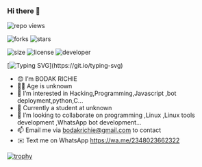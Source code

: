 ### Hi there 👋

  ![repo views](https://hits.seeyoufarm.com/api/count/incr/badge.svg?url=https%3A%2F%2Fgithub.com%2Fanonphoenix007%2Fanonphoenix007&count_bg=%2379C83D&title_bg=%23555555&icon=gitpod.svg&icon_color=%23E7E7E7&title=Views&edge_flat=false)


![forks](https://img.shields.io/github/forks/anonphoenix007/anonphoenix007?label=Forks&style=social)
![stars](https://img.shields.io/github/stars/anonphoenix007/anonphoenix007?style=social)

![size](https://img.shields.io/github/repo-size/anonphoenix007/anonphoenix007?color=purple&label=Repo%20Size&style=plastic)
![license](https://img.shields.io/github/license/anonphoenix007/X-UI-English-?color=purple&label=License&style=plastic)
![developer](https://img.shields.io/static/v1?label=Author&message=anonphoenix%20007&color=purple&style=plastic)



[![Typing SVG](https://readme-typing-svg.demolab.com?font=Young+Serif&pause=1000&color=8FF700&center=true&vCenter=true&random=false&width=435&lines=Hey+I'm+Taira+Makino;Don't+Forget+To+Follow+Me...)](https://git.io/typing-svg)



- 😊 I’m BODAK RICHIE 
- 👦🏻 Age is unknown
- 👀 I’m interested in Hacking,Programming,Javascript ,bot deployment,python,C...
- 🌱 Currently a student at unknown
- 💞️ I’m looking to collaborate on programming ,Linux ,Linux tools development ,WhatsApp bot development...
- 📫 Email me via bodakrichie@gmail.com to contact
- ✉️ Text me on WhatsApp https://wa.me/2348023662322


[![trophy](https://github-profile-trophy.vercel.app/?username=anonphoenix007)](https://github.com/ryo-ma/github-profile-trophy)
